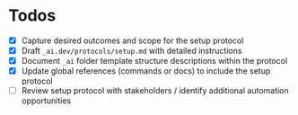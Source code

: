 # Todos

- [x] Capture desired outcomes and scope for the setup protocol
- [x] Draft `_ai.dev/protocols/setup.md` with detailed instructions
- [x] Document `_ai` folder template structure descriptions within the protocol
- [x] Update global references (commands or docs) to include the setup protocol
- [ ] Review setup protocol with stakeholders / identify additional automation opportunities
